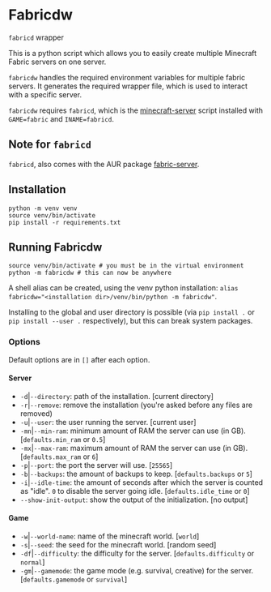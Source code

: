 # Fabricdw

`fabricd` wrapper

This is a python script which allows you to easily create multiple Minecraft Fabric servers on one server.

`fabricdw` handles the required environment variables for multiple fabric servers. It generates the required wrapper file, which is used to interact with a specific server.

`fabricdw` requires `fabricd`, which is the [minecraft-server](https://github.com/Edenhofer/minecraft-server/) script installed with `GAME=fabric` and `INAME=fabricd`.

## Note for `fabricd`

`fabricd`, also comes with the AUR package [fabric-server](https://aur.archlinux.org/packages/fabric-server).

## Installation

```shell
python -m venv venv
source venv/bin/activate
pip install -r requirements.txt
```

## Running Fabricdw

```shell
source venv/bin/activate # you must be in the virtual environment
python -m fabricdw # this can now be anywhere
```

A shell alias can be created, using the venv python installation: `alias fabricdw="<installation dir>/venv/bin/python -m fabricdw"`.

Installing to the global and user directory is possible (via `pip install .` or `pip install --user .` respectively), but this can break system packages.

### Options

Default options are in `[]` after each option.

#### Server

- `-d`|`--directory`: path of the installation. [current directory]
- `-r`|`--remove`: remove the installation (you're asked before any files are removed)
- `-u`|`--user`: the user running the server. [current user]
- `-mn`|`--min-ram`: minimum amount of RAM the server can use (in GB). [`defaults.min_ram` or `0.5`]
- `-mx`|`--max-ram`: maximum amount of RAM the server can use (in GB). [`defaults.max_ram` or `6`]
- `-p`|`--port`: the port the server will use. [`25565`]
- `-b`|`--backups`: the amount of backups to keep. [`defaults.backups` or `5`]
- `-i`|`--idle-time`: the amount of seconds after which the server is counted as "idle". `0` to disable the server going idle. [`defaults.idle_time` or `0`]
- `--show-init-output`: show the output of the initialization. [no output]

#### Game

- `-w`|`--world-name`: name of the minecraft world. [`world`]
- `-s`|`--seed`: the seed for the minecraft world. [random seed]
- `-df`|`--difficulty`: the difficulty for the server. [`defaults.difficulty` or `normal`]
- `-gm`|`--gamemode`: the game mode (e.g. survival, creative) for the server. [`defaults.gamemode` or `survival`]
